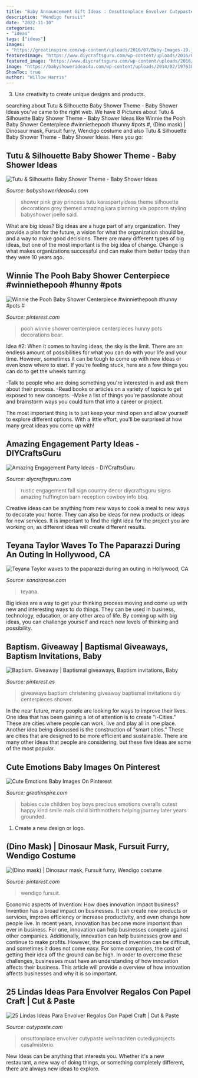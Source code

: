 ```yaml
---
title: "Baby Announcement Gift Ideas : Onsuttonplace Envolver Cutypaste Weihnachten Cutediyprojects Casalmisterio"
description: "Wendigo fursuit"
date: "2022-11-10"
categories:
- "ideas"
tags: ["ideas"]
images:
- "https://greatinspire.com/wp-content/uploads/2016/07/Baby-Images-19.jpg"
featuredImage: "https://www.diycraftsguru.com/wp-content/uploads/2016/03/24-Engagement-Party-Ideas.jpeg"
featured_image: "https://www.diycraftsguru.com/wp-content/uploads/2016/03/24-Engagement-Party-Ideas.jpeg"
image: "https://babyshowerideas4u.com/wp-content/uploads/2014/02/197638_10151338347461324_672423923_n_600x900.jpg"
ShowToc: true
author: "Willow Harris"
---
```



3. Use creativity to create unique designs and products.

	

		
searching about Tutu &amp; Silhouette Baby Shower Theme - Baby Shower Ideas you've came to the right web. We have 8 Pictures about Tutu &amp; Silhouette Baby Shower Theme - Baby Shower Ideas like Winnie the Pooh Baby Shower Centerpiece #winniethepooh #hunny #pots #, (Dino mask) | Dinosaur mask, Fursuit furry, Wendigo costume and also Tutu &amp; Silhouette Baby Shower Theme - Baby Shower Ideas. Here you go:
		
    
## Tutu &amp; Silhouette Baby Shower Theme - Baby Shower Ideas

<img loading=lazy src="https://babyshowerideas4u.com/wp-content/uploads/2014/02/197638_10151338347461324_672423923_n_600x900.jpg" onerror="this.onerror=null;this.src='https://tse2.mm.bing.net/th?id=OIP.WXQK6LJhKIgWN3I7213mEwHaLH&amp;pid=15.1';" alt="Tutu &amp; Silhouette Baby Shower Theme - Baby Shower Ideas">

_Source: babyshowerideas4u.com_

>shower pink gray princess tutu karaspartyideas theme silhouette decorations grey themed amazing kara planning via popcorn styling babyshower joelle said. 

	

What are big ideas?
Big ideas are a huge part of any organization. They provide a plan for the future, a vision for what the organization should be, and a way to make good decisions. There are many different types of big ideas, but one of the most important is the big idea of change. Change is what makes organizations successful and can make them better today than they were 10 years ago.

    
## Winnie The Pooh Baby Shower Centerpiece #winniethepooh #hunny #pots #

<img loading=lazy src="https://i.pinimg.com/736x/bd/77/e2/bd77e2a2e2243737051f68aa75288f8f.jpg" onerror="this.onerror=null;this.src='https://tse2.mm.bing.net/th?id=OIP.7My_4VfJ5tE3V9bk7y8slQHaJ4&amp;pid=15.1';" alt="Winnie the Pooh Baby Shower Centerpiece #winniethepooh #hunny #pots #">

_Source: pinterest.com_

>pooh winnie shower centerpiece centerpieces hunny pots decorations bear. 

	

Idea #2:
When it comes to having ideas, the sky is the limit. There are an endless amount of possibilities for what you can do with your life and your time. However, sometimes it can be tough to come up with new ideas or even know where to start.
If you're feeling stuck, here are a few things you can do to get the wheels turning:

-Talk to people who are doing something you're interested in and ask them about their process.
-Read books or articles on a variety of topics to get exposed to new concepts.
-Make a list of things you're passionate about and brainstorm ways you could turn that into a career or project.

The most important thing is to just keep your mind open and allow yourself to explore different options. With a little effort, you'll be surprised at how many great ideas you come up with!

    
## Amazing Engagement Party Ideas - DIYCraftsGuru

<img loading=lazy src="https://www.diycraftsguru.com/wp-content/uploads/2016/03/24-Engagement-Party-Ideas.jpeg" onerror="this.onerror=null;this.src='https://tse2.mm.bing.net/th?id=OIP.-DUdzqor5dGrOo0hMxiBTQHaLH&amp;pid=15.1';" alt="Amazing Engagement Party Ideas - DIYCraftsGuru">

_Source: diycraftsguru.com_

>rustic engagement fall sign country decor diycraftsguru signs amazing huffington barn reception cowboy info bbq. 

	

Creative ideas can be anything from new ways to cook a meal to new ways to decorate your home. They can also be ideas for new products or ideas for new services. It is important to find the right idea for the project you are working on, as different ideas will create different results.

    
## Teyana Taylor Waves To The Paparazzi During An Outing In Hollywood, CA

<img loading=lazy src="https://sandrarose.com/wp-content/uploads/2018/06/BGUS_1259136_004.jpg" onerror="this.onerror=null;this.src='https://tse1.mm.bing.net/th?id=OIP.Uvlnoj-ja10VFPq4uSNsEwHaLH&amp;pid=15.1';" alt="Teyana Taylor waves to the paparazzi during an outing in Hollywood, CA">

_Source: sandrarose.com_

>teyana. 

	

Big ideas are a way to get your thinking process moving and come up with new and interesting ways to do things. They can be used in business, technology, education, or any other area of life. By coming up with big ideas, you can challenge yourself and reach new levels of thinking and possibility.

    
## Baptism. Giveaway | Baptismal Giveaways, Baptism Invitations, Baby

<img loading=lazy src="https://i.pinimg.com/736x/8f/8d/ae/8f8daedec59de26914e6c0bf76c36434--christening-giveaways.jpg" onerror="this.onerror=null;this.src='https://tse1.mm.bing.net/th?id=OIP.T901H8mE1G1Vip6F9_8VrAHaLH&amp;pid=15.1';" alt="Baptism. Giveaway | Baptismal giveaways, Baptism invitations, Baby">

_Source: pinterest.es_

>giveaways baptism christening giveaway baptismal invitations diy centerpieces shower. 

	

In the near future, many people are looking for ways to improve their lives. One idea that has been gaining a lot of attention is to create "i-Cities." These are cities where people can work, live and play all in one place. Another idea being discussed is the construction of "smart cities." These are cities that are designed to be more efficient and sustainable. There are many other ideas that people are considering, but these five ideas are some of the most popular.

    
## Cute Emotions Baby Images On Pinterest

<img loading=lazy src="https://greatinspire.com/wp-content/uploads/2016/07/Baby-Images-19.jpg" onerror="this.onerror=null;this.src='https://tse3.mm.bing.net/th?id=OIP.2C7-_W9IIQj_E9mD9a7rUQHaLH&amp;pid=15.1';" alt="Cute Emotions Baby Images On Pinterest">

_Source: greatinspire.com_

>babies cute children boy boys precious emotions overalls cutest happy kind smile mais child birthmothers helping journey later years grounded. 

	

1. Create a new design or logo.

    
## (Dino Mask) | Dinosaur Mask, Fursuit Furry, Wendigo Costume

<img loading=lazy src="https://i.pinimg.com/736x/05/3f/f7/053ff745997fb7aac294168656be5318.jpg" onerror="this.onerror=null;this.src='https://tse4.mm.bing.net/th?id=OIP.rx2DzAi91y9x2v8_nNAahQHaJ3&amp;pid=15.1';" alt="(Dino mask) | Dinosaur mask, Fursuit furry, Wendigo costume">

_Source: pinterest.com_

>wendigo fursuit. 

	

Economic aspects of Invention: How does innovation impact business?
Invention has a broad impact on businesses. It can create new products or services, improve efficiency or increase productivity, and even change how people live. In recent years, innovation has become more important than ever in business. For one, innovation can help businesses compete against other companies. Additionally, innovation can help businesses grow and continue to make profits. However, the process of invention can be difficult, and sometimes it does not come easy. For some companies, the cost of getting their idea off the ground can be high. In order to overcome these challenges, businesses must have an understanding of how innovation affects their business. This article will provide a overview of how innovation affects businesses and why it is so important.

    
## 25 Lindas Ideas Para Envolver Regalos Con Papel Craft | Cut &amp; Paste

<img loading=lazy src="https://www.cutypaste.com/wp-content/uploads/2015/12/efe31129ef61a10e93cccc9b41504c2e.jpg" onerror="this.onerror=null;this.src='https://tse4.mm.bing.net/th?id=OIP.URXxInrojZPctngHF7wa6QHaLH&amp;pid=15.1';" alt="25 Lindas Ideas Para Envolver Regalos Con Papel Craft | Cut &amp; Paste">

_Source: cutypaste.com_

>onsuttonplace envolver cutypaste weihnachten cutediyprojects casalmisterio. 

	

New Ideas can be anything that interests you. Whether it's a new restaurant, a new way of doing things, or something completely different, there are always new ideas to explore.

